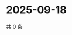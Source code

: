 # 2025-09-18

共 0 条

<!-- BEGIN ZHIHUVIDEO -->
<!-- 最后更新时间 Thu Sep 18 2025 17:12:14 GMT+0800 (China Standard Time) -->

<!-- END ZHIHUVIDEO -->

